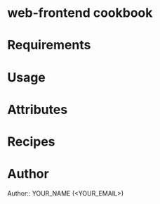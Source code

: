 # web-frontend cookbook

# Requirements

# Usage

# Attributes

# Recipes

# Author

Author:: YOUR_NAME (<YOUR_EMAIL>)
